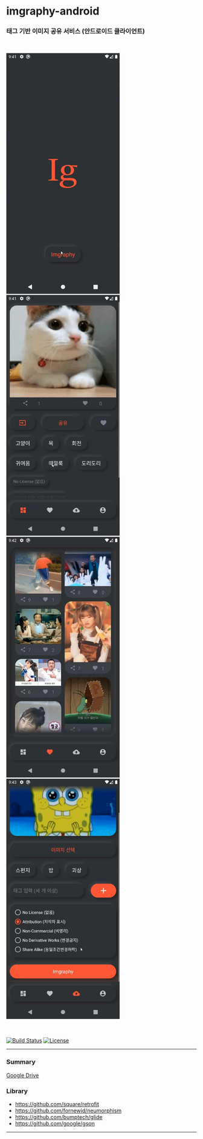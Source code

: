 # imgraphy-android
### 태그 기반 이미지 공유 서비스 (안드로이드 클라이언트)

<br />

<img src="img/img1.jpg" width=300px> <img src="img/img2.jpg" width=300px><br />
<img src="img/img3.jpg" width=300px> <img src="img/img4.jpg" width=300px>

<br />

[![Build Status](https://travis-ci.com/qkdxorjs1002/imgraphy-android.svg?branch=main)](https://travis-ci.com/qkdxorjs1002/imgraphy-android)
[![License](https://img.shields.io/badge/License-Apache%202.0-blue.svg)](https://opensource.org/licenses/Apache-2.0)

----------------------------------------

### Summary
[Google Drive](https://drive.google.com/drive/folders/1Tt0izr2hjWk-1wl4yxGn9xaUDLyT9yJn?usp=sharing)

### Library
- https://github.com/square/retrofit
- https://github.com/fornewid/neumorphism
- https://github.com/bumptech/glide
- https://github.com/google/gson

-----------------------------------------------
